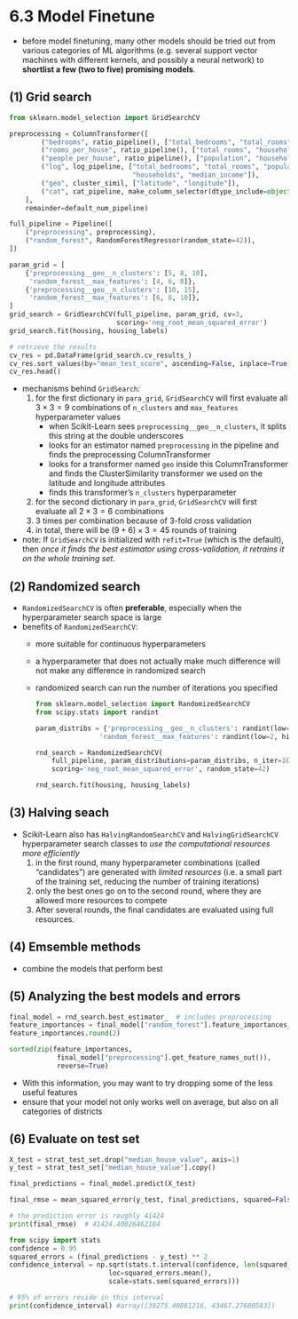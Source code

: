 # 6.3 Model Finetune

- before model finetuning, many other models should be tried out from various categories of ML algorithms (e.g. several support vector machines with different kernels, and possibly a neural network) to __shortlist a few (two to five) promising models__.

## (1) Grid search

```python
from sklearn.model_selection import GridSearchCV

preprocessing = ColumnTransformer([
        ("bedrooms", ratio_pipeline(), ["total_bedrooms", "total_rooms"]),
        ("rooms_per_house", ratio_pipeline(), ["total_rooms", "households"]),
        ("people_per_house", ratio_pipeline(), ["population", "households"]),
        ("log", log_pipeline, ["total_bedrooms", "total_rooms", "population",
                               "households", "median_income"]),
        ("geo", cluster_simil, ["latitude", "longitude"]),
        ("cat", cat_pipeline, make_column_selector(dtype_include=object)),
    ],
    remainder=default_num_pipeline)

full_pipeline = Pipeline([
    ("preprocessing", preprocessing),
    ("random_forest", RandomForestRegressor(random_state=42)),
])

param_grid = [
    {'preprocessing__geo__n_clusters': [5, 8, 10],
     'random_forest__max_features': [4, 6, 8]},
    {'preprocessing__geo__n_clusters': [10, 15],
     'random_forest__max_features': [6, 8, 10]},
]
grid_search = GridSearchCV(full_pipeline, param_grid, cv=3,
                           scoring='neg_root_mean_squared_error')
grid_search.fit(housing, housing_labels)

# retrieve the results
cv_res = pd.DataFrame(grid_search.cv_results_)
cv_res.sort_values(by="mean_test_score", ascending=False, inplace=True)
cv_res.head()
```

- mechanisms behind `GridSearch`:
  1. for the first dictionary in `para_grid`, `GridSearchCV` will first evaluate all $3 \times 3 = 9$ combinations of `n_clusters` and `max_features` hyperparameter values
     - when Scikit-Learn sees `preprocessing__geo__n_clusters`, it splits this string at the double underscores
     - looks for an estimator named `preprocessing` in the pipeline and finds the preprocessing ColumnTransformer
     - looks for a transformer named `geo` inside this ColumnTransformer and finds the ClusterSimilarity transformer we used on the latitude and longitude attributes
     - finds this transformer’s `n_clusters` hyperparameter
  2. for the second dictionary in `para_grid`, `GridSearchCV` will first evaluate all $2 \times 3 = 6$ combinations
  3. $3$ times per combination because of 3-fold cross validation
  4. in total, there will be $(9+6) \times 3 = 45$ rounds of training
- note: If `GridSearchCV` is initialized with `refit=True` (which is the default), then _once it finds the best estimator using cross-validation, it retrains it on the whole training set_.

## (2) Randomized search

- `RandomizedSearchCV` is often __preferable__, especially when the hyperparameter search space is large
- benefits of `RandomizedSearchCV`:
  - more suitable for continuous hyperparameters
  - a hyperparameter that does not actually make much difference will not make any difference in randomized search
  - randomized search can run the number of iterations you specified

    ```python
    from sklearn.model_selection import RandomizedSearchCV
    from scipy.stats import randint

    param_distribs = {'preprocessing__geo__n_clusters': randint(low=3, high=50),
                    'random_forest__max_features': randint(low=2, high=20)}

    rnd_search = RandomizedSearchCV(
        full_pipeline, param_distributions=param_distribs, n_iter=10, cv=3,
        scoring='neg_root_mean_squared_error', random_state=42)

    rnd_search.fit(housing, housing_labels)
    ```

## (3) Halving seach

- Scikit-Learn also has `HalvingRandomSearchCV` and `HalvingGridSearchCV` hyperparameter search classes to _use the computational resources more efficiently_
  1. in the first round, many hyperparameter combinations (called “candidates”) are generated with _limited resources_ (i.e. a small part of the training set, reducing the number of training iterations)
  2. only the best ones go on to the second round, where they are allowed more resources to compete
  3. After several rounds, the final candidates are evaluated using full resources.

## (4) Emsemble methods

- combine the models that perform best

## (5) Analyzing the best models and errors

```python
final_model = rnd_search.best_estimator_  # includes preprocessing
feature_importances = final_model["random_forest"].feature_importances_
feature_importances.round(2)

sorted(zip(feature_importances,
            final_model["preprocessing"].get_feature_names_out()),
            reverse=True)
```

- With this information, you may want to try dropping some of the less useful features
- ensure that your model not only works well on average, but also on all categories of districts

## (6) Evaluate on test set

```python
X_test = strat_test_set.drop("median_house_value", axis=1)
y_test = strat_test_set["median_house_value"].copy()

final_predictions = final_model.predict(X_test)

final_rmse = mean_squared_error(y_test, final_predictions, squared=False)

# the prediction error is roughly 41424
print(final_rmse)  # 41424.40026462184

from scipy import stats
confidence = 0.95
squared_errors = (final_predictions - y_test) ** 2
confidence_interval = np.sqrt(stats.t.interval(confidence, len(squared_errors) - 1,
                         loc=squared_errors.mean(),
                         scale=stats.sem(squared_errors)))

# 95% of errors reside in this interval
print(confidence_interval) #array([39275.40861216, 43467.27680583])
```